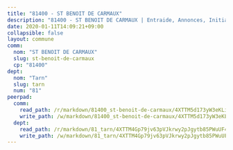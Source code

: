 ```yaml
---
title: "81400 - ST BENOIT DE CARMAUX"
description: "81400 - ST BENOIT DE CARMAUX | Entraide, Annonces, Initiatives"
date: 2020-01-11T14:09:21+09:00
collapsible: false
layout: commune
comm:
  nom: "ST BENOIT DE CARMAUX"
  slug: st-benoit-de-carmaux
  cp: "81400"
dept:
  nom: "Tarn"
  slug: tarn
  num: "81"
peerpad:
  comm:
    read_path: /r/markdown/81400_st-benoit-de-carmaux/4XTTM5d173yW3eKLiaoGkMZo1RASCNDTb4Lescm3RyHn22eZX
    write_path: /w/markdown/81400_st-benoit-de-carmaux/4XTTM5d173yW3eKLiaoGkMZo1RASCNDTb4Lescm3RyHn22eZX-K3TgUwf6YVPfbj5JF8GqK6RGj7sTWd722cqdNnifGGVsFs85SN8a8ebgM8NNWQhrzqmTo7QGEL5NdQk7nYNpYqvnqno6VMbWdoSwkWfk4MeGTccAK5oUe9V9TjkRWtbjTfHALjzH
  dept:
    read_path: /r/markdown/81_tarn/4XTTM4Gp79jv63pVJkrwy2pJgytb85PWuUF46qZV3RNcf9bTY
    write_path: /w/markdown/81_tarn/4XTTM4Gp79jv63pVJkrwy2pJgytb85PWuUF46qZV3RNcf9bTY-K3TgUQULAfYZTaNEYQn663imu6tLJ5XUSYV3bG6y2QwZHe2hiw5KiHgnyL8wpzhjjRKSLQVjHCuMHvPTtVgD4tm7BFQTVwqLNiZgb8d93Riu34VNq5t6eFocUS5Ezct8i9MJtUHQ
---
```


